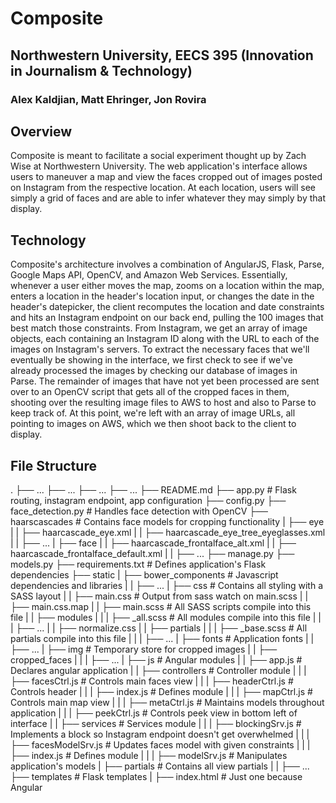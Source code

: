 # Composite
## Northwestern University, EECS 395 (Innovation in Journalism & Technology)
### Alex Kaldjian, Matt Ehringer, Jon Rovira


## Overview
Composite is meant to facilitate a social experiment thought up by Zach Wise at Northwestern University. The web application's
interface allows users to maneuver a map and view the faces cropped out of images posted on Instagram from the respective location.
At each location, users will see simply a grid of faces and are able to infer whatever they may simply by that display.


## Technology
Composite's architecture involves a combination of AngularJS, Flask, Parse, Google Maps API, OpenCV, and Amazon Web Services.
Essentially, whenever a user either moves the map, zooms on a location within the map, enters a location in the header's
location input, or changes the date in the header's datepicker, the client recomputes the location and date constraints and
hits an Instagram endpoint on our back end, pulling the 100 images that best match those constraints. From Instagram, we get
an array of image objects, each containing an Instagram ID along with the URL to each of the images on Instagram's servers.
To extract the necessary faces that we'll eventually be showing in the interface, we first check to see if we've already
processed the images by checking our database of images in Parse. The remainder of images that have not yet been processed
are sent over to an OpenCV script that gets all of the cropped faces in them, shooting over the resulting image files to AWS
to host and also to Parse to keep track of. At this point, we're left with an array of image URLs, all pointing to images on
AWS, which we then shoot back to the client to display.


## File Structure
.
├── ...
├── ...
├── ...
├── ...
├── README.md
├── app.py                      # Flask routing, instagram endpoint, app configuration
├── config.py
├── face_detection.py           # Handles face detection with OpenCV
├── haarscascades               # Contains face models for cropping functionality
|   ├── eye
|   |   ├── haarcascade_eye.xml
|   |   ├── haarcascade_eye_tree_eyeglasses.xml
|   |   ├── ...
|   ├── face
|   |   ├── haarcascade_frontalface_alt.xml
|   |   ├── haarcascade_frontalface_default.xml
|   |   ├── ...
├── manage.py
├── models.py
├── requirements.txt              # Defines application's Flask dependencies
├── static
|   ├── bower_components          # Javascript dependencies and libraries
|   |   ├── ...
|   ├── css                       # Contains all styling with a SASS layout
|   |   ├── main.css              # Output from sass watch on main.scss
|   |   ├── main.css.map
|   |   ├── main.scss             # All SASS scripts compile into this file
|   |   ├── modules
|   |   |   ├── _all.scss         # All modules compile into this file
|   |   |   ├── ...
|   |   ├── normalize.css
|   |   ├── partials
|   |   |   ├── _base.scss        # All partials compile into this file
|   |   |   ├── ...
|   ├── fonts                     # Application fonts
|   |   ├── ...
|   ├── img                       # Temporary store for cropped images
|   |   ├── cropped_faces
|   |   |   ├── ...
|   ├── js                        # Angular modules
|   |   ├── app.js                # Declares angular application
|   |   ├── controllers           # Controller module
|   |   |   ├── facesCtrl.js      # Controls main faces view
|   |   |   ├── headerCtrl.js     # Controls header
|   |   |   ├── index.js          # Defines module
|   |   |   ├── mapCtrl.js        # Controls main map view
|   |   |   ├── metaCtrl.js       # Maintains models throughout application
|   |   |   ├── peekCtrl.js       # Controls peek view in bottom left of interface
|   |   ├── services              # Services module
|   |   |   ├── blockingSrv.js    # Implements a block so Instagram endpoint doesn't get overwhelmed
|   |   |   ├── facesModelSrv.js  # Updates faces model with given constraints
|   |   |   ├── index.js          # Defines module
|   |   |   ├── modelSrv.js       # Manipulates application's models
|   ├── partials                  # Contains all view partials
|   |   ├── ...
├── templates                     # Flask templates
|   ├── index.html                # Just one because Angular










